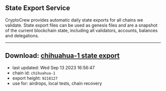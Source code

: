 ## State Export Service
CryptoCrew provides automatic daily state exports for all chains we validate. State export files can be used as genesis files and are a snapshot of the current blockchain state, including all validators, accounts, balances and delegations.

---
**Download: [chihuahua-1 state export](https://dl.ccvalidators.com/SERVICE/chihuahua/chihuahua-1_export_9210127.json)**
---

- last updated: Wed Sep 13 2023 16:56:47
- chain id: `chihuahua-1`
- export height: `9210127`
- use for: airdrops, local tests, chain recovery
